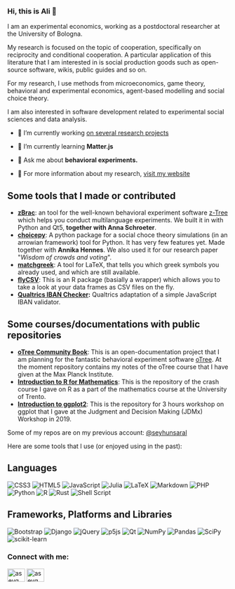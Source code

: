 ### Hi, this is Ali 👋
 I am an experimental economics, working as a postdoctoral researcher at the University of Bologna.

My research is focused on the topic of cooperation, specifically on reciprocity and conditional cooperation. A particular application of this literature that I am interested in is social production goods such as open-source software, wikis, public guides and so on.

For my research, I use methods from microeconomics, game theory, behavioral and experimental economics, agent-based modelling and social choice theory.

I am also interested in software development related to experimental social sciences and data analysis. 

- 🔭 I’m currently working [on several research projects](https://www.saral.it/#research)

- 🌱 I’m currently learning **Matter.js**

- 💬 Ask me about **behavioral experiments.**

- 📄 For more information about my research, [visit my website](https://www.saral.it/)



## Some tools that I made or contributed
- **[zBrac](https://github.com/seyhunsaral/zbrac/)**: an tool for the well-known behavioral experiment software [z-Tree](https://www.ztree.uzh.ch/en.html) which helps you conduct multilanguage experiments. We built it in with Python and Qt5, **together with Anna Schroeter**.
- **[choicepy](https://github.com/aseyq/choicepy)**: A python package for a social choce theory simulations (in an arrowian framework) tool for Python. It has very few features yet. Made together with **Annika Hennes**. We also used it for our research paper "_Wisdom of crowds and voting_". 
- **[matchgreek](https://github.com/seyhunsaral/matchgreek/)**: A tool for LaTeX, that tells you which greek symbols you already used, and which are still available.
- **[flyCSV](https://github.com/aseyq/flyCSV)**: This is an R package (basially a wrapper) which allows you to take a look at your data frames as CSV files on the fly. 
- **[Qualtrics IBAN Checker](https://github.com/seyhunsaral/qualtrics-iban-check):** Qualtrics adaptation of a simple JavaScript IBAN validator.

## Some courses/documentations with public repositories
- **[oTree Community Book](https://github.com/seyhunsaral/otree-course)**: This is an open-documentation project that I am planning for the fantastic behavioral experiment software [oTree](https://github.com/oTree-org/oTree). At the moment repository contains my notes of the oTree course that I have given at the Max Planck Institute.
- **[Introduction to R for Mathematics](https://github.com/aseyq/trentomathr)**: This is the repository of the crash course I gave on R as a part of the mathematics course at the University of Trento. 
- **[Introduction to ggplot2](https://github.com/seyhunsaral/jdmx-ggplot2)**: This is the repository for 3 hours workshop on ggplot that I gave at the Judgment and Decision Making (JDMx) Workshop in 2019.

Some of my repos are on my previous account: [@seyhunsaral](https://www.github.com/seyhunsaral)

Here are some tools that I use (or enjoyed using in the past):

## Languages
![CSS3](https://img.shields.io/badge/css3-%231572B6.svg?style=for-the-badge&logo=css3&logoColor=white)
![HTML5](https://img.shields.io/badge/html5-%23E34F26.svg?style=for-the-badge&logo=html5&logoColor=white)
![JavaScript](https://img.shields.io/badge/javascript-%23323330.svg?style=for-the-badge&logo=javascript&logoColor=%23F7DF1E)
![Julia](https://img.shields.io/badge/-Julia-9558B2?style=for-the-badge&logo=julia&logoColor=white)
![LaTeX](https://img.shields.io/badge/latex-%23008080.svg?style=for-the-badge&logo=latex&logoColor=white)
![Markdown](https://img.shields.io/badge/markdown-%23000000.svg?style=for-the-badge&logo=markdown&logoColor=white)
![PHP](https://img.shields.io/badge/php-%23777BB4.svg?style=for-the-badge&logo=php&logoColor=white)
![Python](https://img.shields.io/badge/python-3670A0?style=for-the-badge&logo=python&logoColor=ffdd54)
![R](https://img.shields.io/badge/r-%23276DC3.svg?style=for-the-badge&logo=r&logoColor=white)
![Rust](https://img.shields.io/badge/rust-%23000000.svg?style=for-the-badge&logo=rust&logoColor=white)
![Shell Script](https://img.shields.io/badge/shell_script-%23121011.svg?style=for-the-badge&logo=gnu-bash&logoColor=white)

## Frameworks, Platforms and Libraries
![Bootstrap](https://img.shields.io/badge/bootstrap-%23563D7C.svg?style=for-the-badge&logo=bootstrap&logoColor=white) 
![Django](https://img.shields.io/badge/django-%23092E20.svg?style=for-the-badge&logo=django&logoColor=white)
![jQuery](https://img.shields.io/badge/jquery-%230769AD.svg?style=for-the-badge&logo=jquery&logoColor=white)
![p5js](https://img.shields.io/badge/p5.js-ED225D?style=for-the-badge&logo=p5.js&logoColor=FFFFFF)
![Qt](https://img.shields.io/badge/Qt-%23217346.svg?style=for-the-badge&logo=Qt&logoColor=white) 
![NumPy](https://img.shields.io/badge/numpy-%23013243.svg?style=for-the-badge&logo=numpy&logoColor=white)
![Pandas](https://img.shields.io/badge/pandas-%23150458.svg?style=for-the-badge&logo=pandas&logoColor=white)
![SciPy](https://img.shields.io/badge/SciPy-%230C55A5.svg?style=for-the-badge&logo=scipy&logoColor=%white)
![scikit-learn](https://img.shields.io/badge/scikit--learn-%23F7931E.svg?style=for-the-badge&logo=scikit-learn&logoColor=white)


<h3 align="left">Connect with me:</h3>
<p align="left">
<a href="https://twitter.com/aseyq" target="blank"><img align="center" src="https://raw.githubusercontent.com/rahuldkjain/github-profile-readme-generator/master/src/images/icons/Social/twitter.svg" alt="aseyq" height="30" width="40" /></a>
<a href="https://linkedin.com/in/aseyq" target="blank"><img align="center" src="https://raw.githubusercontent.com/rahuldkjain/github-profile-readme-generator/master/src/images/icons/Social/linked-in-alt.svg" alt="aseyq" height="30" width="40" /></a>
</p>
